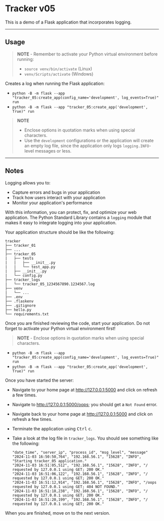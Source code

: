 # Tracker v05

This is a demo of a Flask application that incorporates logging.

-----

## Usage

> **NOTE** - Remember to activate your Python virtual environment before running:
>
> - `source venv/bin/activate` (Linux)
> - `venv/Scripts/activate` (Windows)

Creates a log when running the Flask application:

- `python -B -m flask --app "tracker_05:create_app(config_name='development', log_events=True)" run`
- `python -B -m flask --app "tracker_05:create_app('development', True)" run`

> **NOTE**
>
> - Enclose options in quotation marks when using special characters.
> - Use the `development` configurations or the application will create an empty log file, since the application only logs `logging.INFO`-level messages or less.

-----

## Notes

Logging allows you to:

- Capture errors and bugs in your application
- Track how users interact with your application
- Monitor your application's performance

With this information, you can protect, fix, and optimize your web application. The Python Standard Library contains a `logging` module that makes it easy to integrate logging into your application.

Your application structure should be like the following:

```text
tracker
├── tracker_01
├── ...
├── tracker_05
|   ├── tests
|   |   ├── __init__.py
|   |   └── test_app.py
|   ├── __init__.py
|   └── config.py
├── tracker_logs
|   └── tracker_05_1234567890.1234567.log
├── venv
|   └── ...
├── .env
├── .flaskenv
├── .gitignore
├── hello.py
└── requirements.txt
```

Once you are finished reviewing the code, start your application. Do not forget to activate your Python virtual environment first!

> **NOTE** - Enclose options in quotation marks when using special characters.

- `python -B -m flask --app "tracker_05:create_app(config_name='development', log_events=True)" run`
- `python -B -m flask --app "tracker_05:create_app('development', True)" run`

Once you have started the server:

- Navigate to your home page at <http://127.0.0.1:5000> and click on refresh a few times.
- Navigate to <http://127.0.0.1:5000/oops>; you should get a `Not Found` error.
- Navigate back to your home page at <http://127.0.0.1:5000> and click on refresh a few times.
- Terminate the application using <kbd>Ctrl</kbd> <kbd>c</kbd>.
- Take a look at the log file in `tracker_logs`. You should see something like the following:

    ```text
    "date_time", "server_ip", "process_id", "msg_level", "message"
    "2024-11-03 16:50:50,764", "192.168.56.1", "15628", "INFO", "Starting tracker_05 application."
    "2024-11-03 16:51:05,512", "192.168.56.1", "15628", "INFO", "/ requested by 127.0.0.1 using GET; 200 OK."
    "2024-11-03 16:51:06,122", "192.168.56.1", "15628", "INFO", "/ requested by 127.0.0.1 using GET; 200 OK."
    "2024-11-03 16:51:12,914", "192.168.56.1", "15628", "INFO", "/oops requested by 127.0.0.1 using GET; 404 NOT FOUND."
    "2024-11-03 16:51:18,238", "192.168.56.1", "15628", "INFO", "/ requested by 127.0.0.1 using GET; 200 OK."
    "2024-11-03 16:51:20,199", "192.168.56.1", "15628", "INFO", "/ requested by 127.0.0.1 using GET; 200 OK."
    ```

When you are finished, move on to the next version.
